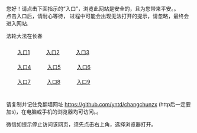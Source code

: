 您好！请点击下面指示的“入口”，浏览此网站是安全的，且为您带来平安。。 <br/>
点击入口后，请耐心等待， 过程中可能会出现无法打开的提示，请忽略，最终会进入网站. </br>

法轮大法在长春<br/>
<div style="padding:10px"><a style="margin:20px" target="_blank" href="https://d1g4vkzaj0ux2.cloudfront.net/2Qpsp?evmvhwd" id="ccLink1" rel="nofollow">入口1</a> <a target="_blank" style="margin:20px" href="https://d2f8nd59rm5cr0.cloudfront.net/2Qpsp?onfmdjk" id="ccLink2" rel="nofollow">入口2</a> <a style="margin:20px" target="_blank" href="https://d1gsqxfgkozv4f.cloudfront.net/2Qpsp?xvjmuvt" id="ccLink3" rel="nofollow">入口3</a></div>

<div style="padding:10px" ><a style="margin:20px" target="_blank" href="https://d1g4vkzaj0ux2.cloudfront.net/2Qpsp?evmvhwd" id="ccLink4" rel="nofollow">入口4</a> <a style="margin:20px" href="https://d2f8nd59rm5cr0.cloudfront.net/2Qpsp?onfmdjk" target="_blank" id="ccLink5" rel="nofollow">入口5</a> <a style="margin:20px" href="https://d1gsqxfgkozv4f.cloudfront.net/2Qpsp?xvjmuvt" target="_blank" id="ccLink6" rel="nofollow">入口6</a></div>

<div style="padding:10px"><a style="margin:20px" target="_blank" href="https://d1g4vkzaj0ux2.cloudfront.net/2Qpsp?evmvhwd" id="ccLink7" rel="nofollow">入口7</a> <a style="margin:20px" href="https://d2f8nd59rm5cr0.cloudfront.net/2Qpsp?onfmdjk" target="_blank" id="ccLink8" rel="nofollow">入口8</a> <a style="margin:20px" target="_blank" href="https://d1gsqxfgkozv4f.cloudfront.net/2Qpsp?xvjmuvt" id="ccLink9" rel="nofollow">入口9</a></div>

<br/>



请复制并记住免翻墙网址 https://github.com/yntd/changchunzx (http后一定要加s)，在电脑或手机的浏览器均可访问。。<br/>

微信如提示停止访问该网页，须先点击右上角，选择浏览器打开。
